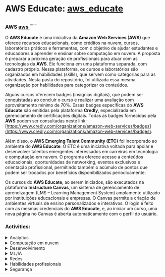 # AWS Educate: <a href="./aws_educate">aws_educate</a>

### AWS <a href="../">aws   <img src="https://github.com/PedroHeeger/main/blob/main/0-aux/logos/plataforma/aws_skill_builder.png" alt="aws_skill_builder" width="auto" height="25"></a>

O **AWS Educate** é uma iniciativa da **Amazon Web Services (AWS)** que oferece recursos educacionais, como créditos na nuvem, cursos, laboratórios práticos e ferramentas, com o objetivo de ajudar estudantes e educadores a aprender e ensinar sobre computação em nuvem. A proposta é preparar a próxima geração de profissionais para atuar com as tecnologias da **AWS**. Ele funciona em uma plataforma separada, com cadastro próprio. Nessa plataforma, os cursos e laboratórios são organizados em habilidades (skills), que servem como categorias para as atividades. Nesta pasta do repositório, foi utilizada essa mesma organização por habilidades para categorizar os conteúdos.

Alguns cursos oferecem badges (insígnias digitais), que podem ser conquistadas ao concluir o curso e realizar uma avaliação com aproveitamento mínimo de 70%. Essas badges específicas do **AWS Educate** são emitidas pela plataforma **Credly**, especializada em gerenciamento de certificações digitais. Todas as badges fornecidas pela **AWS** podem ser consultadas neste link: [https://www.credly.com/organizations/amazon-web-services/badges](https://www.credly.com/organizations/amazon-web-services/badges).

Além disso, o **AWS Emerging Talent Community (ETC)** foi incorporado ao ambiente do **AWS Educate**. O ETC é uma iniciativa voltada para apoiar e desenvolver talentos emergentes interessados em carreiras em tecnologia e computação em nuvem. O programa oferece acesso a conteúdos educacionais, oportunidades de networking, eventos exclusivos e orientação profissional, permitindo também o acúmulo de pontos que podem ser trocados por benefícios disponibilizados periodicamente.

Os cursos do **AWS Educate**, ao serem iniciados, são executados na plataforma **Instructure Canvas**, um sistema de gerenciamento de aprendizagem (LMS – Learning Management System) amplamente utilizado por instituições educacionais e empresas. O Canvas permite a criação de ambientes virtuais de ensino personalizados e interativos. O login é feito com as mesmas credenciais do **AWS Educate**, e, ao iniciar um curso, uma nova página no Canvas é aberta automaticamente com o perfil do usuário.

### Activities:
<details><summary>Analytics</summary>
    <ul>
        <li>curso_educ_001: <a href="./curso_educ_001/">Introduction to Generative Artificial Intelligence   <img src="./curso_educ_001/0-aux/logo_course.png" alt="curso_educ_001" width="auto" height="25"></a></li>
    </ul>
</details>
<details><summary>Computação em nuvem</summary>
    <ul>
        <li>curso_educ_001: <a href="./curso_educ_001/">Introduction to Generative Artificial Intelligence   <img src="./curso_educ_001/0-aux/logo_course.png" alt="curso_educ_001" width="auto" height="25"></a></li>
    </ul>
</details>
<details><summary>Desenvolvimento</summary>
    <ul>
        <li>curso_educ_001: <a href="./curso_educ_001/">Introduction to Generative Artificial Intelligence   <img src="./curso_educ_001/0-aux/logo_course.png" alt="curso_educ_001" width="auto" height="25"></a></li>
    </ul>
</details>
<details><summary>ML/IA</summary>
    <ul>
        <li>curso_educ_001: <a href="./curso_educ_001/">Introduction to Generative Artificial Intelligence   <img src="./curso_educ_001/0-aux/logo_course.png" alt="curso_educ_001" width="auto" height="25"></a></li>
    </ul>
</details>
<details><summary>Redes</summary>
    <ul>
        <li>curso_educ_001: <a href="./curso_educ_001/">Introduction to Generative Artificial Intelligence   <img src="./curso_educ_001/0-aux/logo_course.png" alt="curso_educ_001" width="auto" height="25"></a></li>
    </ul>
</details>
<details><summary>Habilidades profissionais</summary>
    <ul>
        <li>curso_educ_001: <a href="./curso_educ_001/">Introduction to Generative Artificial Intelligence   <img src="./curso_educ_001/0-aux/logo_course.png" alt="curso_educ_001" width="auto" height="25"></a></li>
    </ul>
</details>
<details><summary>Segurança</summary>
    <ul>
        <li>curso_educ_001: <a href="./curso_educ_001/">Introduction to Generative Artificial Intelligence   <img src="./curso_educ_001/0-aux/logo_course.png" alt="curso_educ_001" width="auto" height="25"></a></li>
    </ul>
</details>












